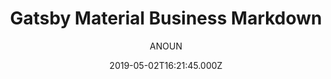---
title: Gatsby Material Business Markdown
github: https://github.com/jaydanurwin/gatsby-starter-material-business-markdown
demo: https://gatsby-starter-material-business-markdown.netlify.app/
author: ANOUN
thumbnail: themes/gatsby-starter-material-business-markdown.jpg
ssg:
  - Gatsby
cms:
  - Markdown
date: 2019-05-02T16:21:45.000Z
description: 'View Live Demo:'
draft: true
publish_date: '2019-05-02T16:21:45Z'
update_date: '2021-01-11T23:19:14Z'
github_star: 11
github_fork: 8
---